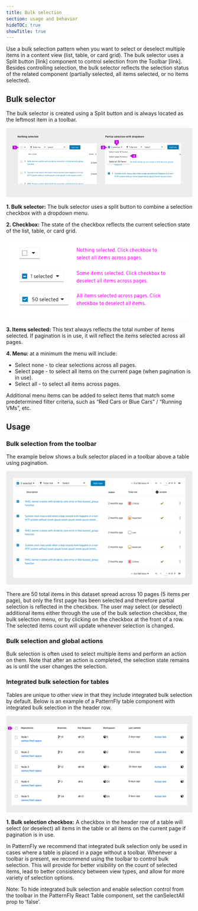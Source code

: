 ```yaml
---
title: Bulk selection
section: usage and behavior
hideTOC: true
showTitle: true
---
```




Use a bulk selection pattern when you want to select or deselect multiple items in a content view (list, table, or card grid). The bulk selector uses a Split button [link] component to control selection from the Toolbar [link]. Besides controlling selection, the bulk selector reflects the selection status of the related component (partially selected, all items selected, or no items selected).

## Bulk selector
The bulk selector is created using a Split button and is always located as the leftmost item in a toolbar.

![bulk selector](./img/bulk-selector.png)

**1. Bulk selector:** The bulk selector uses a split button to combine a selection checkbox with a dropdown menu.

**2. Checkbox:** The state of the checkbox reflects the current selection state of the list, table, or card grid.

![blulk selector checkbox](./img/bulk-select-checkbox.png)

**3. Items selected:** This text always reflects the total number of items selected. If pagination is in use, it will reflect the items selected across all pages.

**4. Menu:** at a minimum the menu will include:
* Select none - to clear selections across all pages.
* Select page - to select all items on the current page (when pagination is in use).
* Select all - to select all items across pages.

Additional menu items can be added to select items that match some predetermined filter criteria, such as “Red Cars or Blue Cars” / “Running VMs”, etc.

## Usage
### Bulk selection from the toolbar
The example below shows a bulk selector placed in a toolbar above a table using pagination.

![bulk selection from toolbar](./img/bulk-selection-example.png)

There are 50 total items in this dataset spread across 10 pages (5 items per page), but only the first page has been selected and therefore partial selection is reflected in the checkbox. The user may select (or deselect) additional items either through the use of the bulk selection checkbox, the bulk selection menu, or by clicking on the checkbox at the front of a row. The selected items count will update whenever selection is changed.

### Bulk selection and global actions
Bulk selection is often used to select multiple items and perform an action on them. Note that after an action is completed, the selection state remains as is until the user changes the selection.

### Integrated bulk selection for tables
Tables are unique to other view in that they include integrated bulk selection by default. Below is an example of a PatternFly table component with integrated bulk selection in the header row.

![integrated bulk selection in a table](./img/bulk-selection-no-toolbar.png)

**1. Bulk selection checkbox:** A checkbox in the header row of a table will select (or deselect) all items in the table or all items on the current page if pagination is in use.

In PatternFly we recommend that integrated bulk selection only be used in cases where a table is placed in a page without a toolbar. Whenever a toolbar is present, we recommend using the toolbar to control bulk selection. This will provide for better visibility on the count of selected items, lead to better consistency between view types, and allow for more variety of selection options.

Note: To hide integrated bulk selection and enable selection control from the toolbar in the PatternFly React Table component, set the canSelectAll prop to ‘false’.
